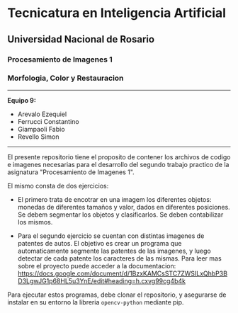# Tecnicatura en Inteligencia Artificial

## Universidad Nacional de Rosario

### Procesamiento de Imagenes 1

### **Morfologia, Color y Restauracion**

---

**Equipo 9:**
- Arevalo Ezequiel
- Ferrucci Constantino
- Giampaoli Fabio
- Revello Simon

---

El presente repositorio tiene el proposito de contener los archivos de codigo e imagenes necesarias para el desarrollo del segundo trabajo practico de la asignatura "Procesamiento de Imagenes 1".

El mismo consta de dos ejercicios: 

* El primero trata de encotrar en una imagem los diferentes objetos: monedas de diferentes tamaños y valor, dados en diferentes posiciones. Se debem segmentar los objetos y clasificarlos. Se deben contabilizar los mismos.

* Para el segundo ejercicio se cuentan con distintas imagenes de patentes de autos. El objetivo es crear un programa que automaticamente segmente las patentes de las imagenes, y luego detectar de cada patente los caracteres de las mismas. 
Para leer mas sobre el proyecto puede acceder a la documentacion: https://docs.google.com/document/d/1BzxKAMCsSTC7ZWSILxQhbP3BD3LgwJG1p68HL5u3YnE/edit#heading=h.cxvg99cg4b4k

Para ejecutar estos programas, debe clonar el repositorio, y asegurarse de instalar en su entorno la libreria `opencv-python` mediante pip.
